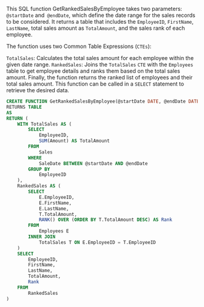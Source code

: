 This SQL function GetRankedSalesByEmployee takes two parameters: `@startDate` and` @endDate`, which define the date range for the sales records to be considered. It returns a table that includes the `EmployeeID`, `FirstName`, `LastName`, total sales amount as `TotalAmount`, and the sales rank of each employee.

The function uses two Common Table Expressions (`CTEs`):

`TotalSales`: Calculates the total sales amount for each employee within the given date range.
`RankedSales`: Joins the `TotalSales` `CTE` with the `Employees` table to get employee details and ranks them based on the total sales amount.
Finally, the function returns the ranked list of employees and their total sales amount. This function can be called in a `SELECT` statement to retrieve the desired data.

```sql 
CREATE FUNCTION GetRankedSalesByEmployee(@startDate DATE, @endDate DATE)
RETURNS TABLE
AS
RETURN (
    WITH TotalSales AS (
        SELECT 
            EmployeeID, 
            SUM(Amount) AS TotalAmount
        FROM 
            Sales
        WHERE 
            SaleDate BETWEEN @startDate AND @endDate
        GROUP BY 
            EmployeeID
    ),
    RankedSales AS (
        SELECT 
            E.EmployeeID, 
            E.FirstName, 
            E.LastName, 
            T.TotalAmount,
            RANK() OVER (ORDER BY T.TotalAmount DESC) AS Rank
        FROM 
            Employees E
        INNER JOIN 
            TotalSales T ON E.EmployeeID = T.EmployeeID
    )
    SELECT 
        EmployeeID, 
        FirstName, 
        LastName, 
        TotalAmount, 
        Rank
    FROM 
        RankedSales
)
```
